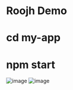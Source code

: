# Roojh Demo

# cd my-app
# npm start
 
![image](https://github.com/bhavyashah1226/Roojh-Demo/assets/43812628/e66e1759-63f1-439f-9028-8904b706748e)
![image](https://github.com/bhavyashah1226/Roojh-Demo/assets/43812628/38bb18aa-33e0-4a42-a4e7-4d786330c5ba)

